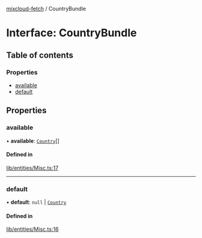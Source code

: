 [mixcloud-fetch](../README.md) / CountryBundle

# Interface: CountryBundle

## Table of contents

### Properties

- [available](CountryBundle.md#available)
- [default](CountryBundle.md#default)

## Properties

### available

• **available**: [`Country`](Country.md)[]

#### Defined in

[lib/entities/Misc.ts:17](https://github.com/patrickkfkan/mixcloud-fetch/blob/1cf2daf/src/lib/entities/Misc.ts#L17)

___

### default

• **default**: ``null`` \| [`Country`](Country.md)

#### Defined in

[lib/entities/Misc.ts:16](https://github.com/patrickkfkan/mixcloud-fetch/blob/1cf2daf/src/lib/entities/Misc.ts#L16)
